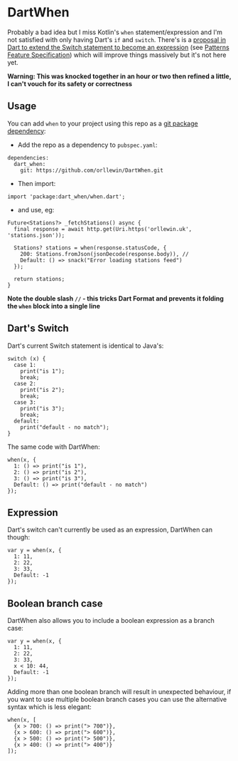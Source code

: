 # DartWhen

Probably a bad idea but I miss Kotlin's `when` statement/expression and I'm not satisfied with only having Dart's `if` and `switch`. There's is a [proposal in Dart to extend the Switch statement to become an expression](https://github.com/dart-lang/language/issues/703#issuecomment-1262975719) (see [Patterns Feature Specification](https://github.com/dart-lang/language/blob/master/working/0546-patterns/patterns-feature-specification.md)) which will improve things massively but it's not here yet.

**Warning: This was knocked together in an hour or two then refined a little, I can't vouch for its safety or correctness**

## Usage

You can add `when` to your project using this repo as a [git package dependency](https://dart.dev/tools/pub/dependencies#git-packages):

* Add the repo as a dependency to `pubspec.yaml`:

```
dependencies:
  dart_when:
    git: https://github.com/orllewin/DartWhen.git
```

* Then import:

```
import 'package:dart_when/when.dart';
```

* and use, eg:

```
Future<Stations?> _fetchStations() async {
  final response = await http.get(Uri.https('orllewin.uk', 'stations.json'));

  Stations? stations = when(response.statusCode, {
    200: Stations.fromJson(jsonDecode(response.body)), //
    Default: () => snack("Error loading stations feed")
  });

  return stations;
}
```

__Note the double slash `//` - this tricks Dart Format and prevents it folding the `when` block into a single line__

## Dart's Switch

Dart's current Switch statement is identical to Java's:

```
switch (x) {
  case 1:
    print("is 1");
    break;
  case 2:
    print("is 2");
    break;
  case 3:
    print("is 3");
    break;
  default:
    print("default - no match");
}
```

The same code with DartWhen:

```
when(x, {
  1: () => print("is 1"),
  2: () => print("is 2"),
  3: () => print("is 3"),
  Default: () => print("default - no match")
});
```

## Expression

Dart's switch can't currently be used as an expression, DartWhen can though:

```
var y = when(x, {
  1: 11,
  2: 22,
  3: 33,
  Default: -1
});
```

## Boolean branch case

DartWhen also allows you to include a boolean expression as a branch case:

```
var y = when(x, {
  1: 11,
  2: 22,
  3: 33,
  x < 10: 44,
  Default: -1
});
```

Adding more than one boolean branch will result in unexpected behaviour, if you want to use multiple boolean branch cases you can use the alternative syntax which is less elegant:

```
when(x, [
  {x > 700: () => print("> 700")},
  {x > 600: () => print("> 600")},
  {x > 500: () => print("> 500")},
  {x > 400: () => print("> 400")}
]);
```
